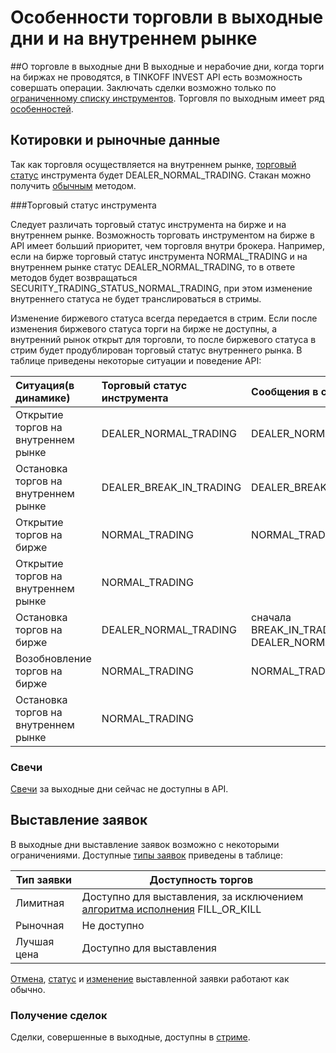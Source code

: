 # Особенности торговли в выходные дни и на внутреннем рынке

##О торговле в выходные дни
В выходные и нерабочие дни, когда торги на биржах не проводятся, в TINKOFF INVEST API есть возможность совершать операции.
Заключать сделки возможно только по [ограниченному списку инструментов](/investAPI/faq_instruments/#_20).
Торговля по выходным имеет ряд [особенностей](https://www.tinkoff.ru/finance/blog/weekend-trading/).


## Котировки и рыночные данные

Так как торговля осуществляется на внутреннем рынке, [торговый статус](/investAPI/marketdata/#gettradingstatus) инструмента будет DEALER_NORMAL_TRADING.
Стакан можно получить [обычным](/investAPI/marketdata/#getorderbook) методом.

###Торговый статус инструмента

Следует различать торговый статус инструмента на бирже и на внутреннем рынке. Возможность торговать инструментом на бирже в API имеет
больший приоритет, чем торговля внутри брокера. Например, если на бирже торговый статус инструмента NORMAL_TRADING
и на внутреннем рынке статус DEALER_NORMAL_TRADING, то в ответе методов будет возвращаться 
SECURITY_TRADING_STATUS_NORMAL_TRADING, при этом изменение внутреннего статуса не будет транслироваться в стримы.

Изменение биржевого статуса всегда передается в стрим. Если после изменения биржевого статуса торги на бирже не доступны,
а внутренний рынок открыт для торговли, то после биржевого статуса в стрим будет продублирован торговый статус
внутреннего рынка. В таблице приведены некоторые ситуации и поведение API:

|     Ситуация(в динамике)                  | Торговый статус инструмента | Сообщения в стриме                                   |
|:------------------------------------------|:----------------------------|:-----------------------------------------------------|
|Открытие торгов на внутреннем рынке        |   DEALER_NORMAL_TRADING     |             DEALER_NORMAL_TRADING                    |
|Остановка торгов на внутреннем рынке       |   DEALER_BREAK_IN_TRADING   |             DEALER_BREAK_IN_TRADING                  |
|Открытие торгов на бирже                   |          NORMAL_TRADING     |               NORMAL_TRADING                         |
|Открытие торгов на внутреннем рынке        |          NORMAL_TRADING     |                                                      |
|Остановка торгов на бирже                  |   DEALER_NORMAL_TRADING     |сначала BREAK_IN_TRADING, следом DEALER_NORMAL_TRADING|
|Возобновление торгов на бирже              |          NORMAL_TRADING     |               NORMAL_TRADING                         |
|Остановка торгов на внутреннем рынке       |          NORMAL_TRADING     |                                                      |


### Свечи

[Свечи](/investAPI/marketdata/#getcandles) за выходные дни сейчас не доступны в API.

## Выставление заявок

В выходные дни выставление заявок возможно с некоторыми ограничениями. Доступные [типы заявок](/investAPI/orders/#ordertype) приведены в таблице:

|Тип заявки|Доступность торгов|
|---|---|
Лимитная|Доступно для выставления, за исключением [алгоритма исполнения](/investAPI/orders/#timeinforcetype) FILL_OR_KILL|
Рыночная|Не доступно|
Лучшая цена|Доступно для выставления|

[Отмена](/investAPI/orders/#cancelorder), [cтатус](/investAPI/orders/#getorderstate) и [изменение](/investAPI/orders/#replaceorder) выставленной заявки работают как обычно.

### Получение сделок

Сделки, совершенные в выходные, доступны в [стриме](/investAPI/orders/#tradesstream).